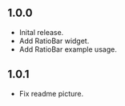 ## 1.0.0

* Inital release.
* Add RatioBar widget.
* Add RatioBar example usage.

## 1.0.1

* Fix readme picture.
